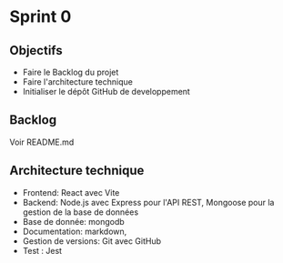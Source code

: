 # Sprint 0

## Objectifs

- Faire le Backlog du projet
- Faire l'architecture technique
- Initialiser le dépôt GitHub de developpement

## Backlog

Voir README.md

## Architecture technique

- Frontend: React avec Vite
- Backend: Node.js avec Express pour l'API REST, Mongoose pour la gestion de la base de données
- Base de donnée: mongodb
- Documentation: markdown,
- Gestion de versions: Git avec GitHub
- Test : Jest
